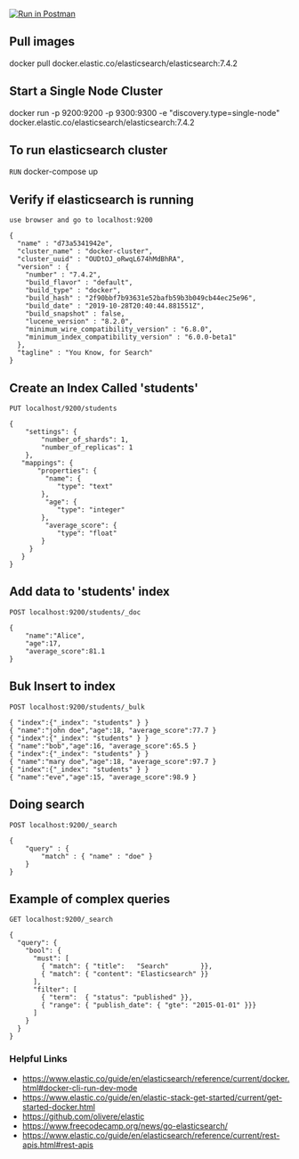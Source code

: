 [![Run in Postman](https://run.pstmn.io/button.svg)](https://app.getpostman.com/run-collection/78e23d34d5eb859ab743)  

## Pull images
docker pull docker.elastic.co/elasticsearch/elasticsearch:7.4.2

## Start a Single Node Cluster
docker run -p 9200:9200 -p 9300:9300 -e "discovery.type=single-node" docker.elastic.co/elasticsearch/elasticsearch:7.4.2

## To run elasticsearch cluster
`RUN` docker-compose up

## Verify if elasticsearch is running
`use browser and go to localhost:9200`

```
{
  "name" : "d73a5341942e",
  "cluster_name" : "docker-cluster",
  "cluster_uuid" : "OUDtOJ_oRwqL674hMdBhRA",
  "version" : {
    "number" : "7.4.2",
    "build_flavor" : "default",
    "build_type" : "docker",
    "build_hash" : "2f90bbf7b93631e52bafb59b3b049cb44ec25e96",
    "build_date" : "2019-10-28T20:40:44.881551Z",
    "build_snapshot" : false,
    "lucene_version" : "8.2.0",
    "minimum_wire_compatibility_version" : "6.8.0",
    "minimum_index_compatibility_version" : "6.0.0-beta1"
  },
  "tagline" : "You Know, for Search"
}
```

## Create an Index Called 'students'
`PUT localhost/9200/students`  
```
{
	"settings": {
    	"number_of_shards": 1,
    	"number_of_replicas": 1
	},
   "mappings": {
       "properties": {
         "name": {
            "type": "text"
        },
         "age": {
            "type": "integer"      
        },
         "average_score": {
            "type": "float"
        }
     }
   }
}
```

## Add data to 'students' index
`POST localhost:9200/students/_doc`  
```
{
	"name":"Alice",  
	"age":17,  
	"average_score":81.1 
}
```

## Buk Insert to index
`POST localhost:9200/students/_bulk`  
```
{ "index":{"_index": "students" } }  
{ "name":"john doe","age":18, "average_score":77.7 }  
{ "index":{"_index": "students" } }  
{ "name":"bob","age":16, "average_score":65.5 }  
{ "index":{"_index": "students" } }  
{ "name":"mary doe","age":18, "average_score":97.7 }  
{ "index":{"_index": "students" } }  
{ "name":"eve","age":15, "average_score":98.9 }  
```

## Doing search
`POST localhost:9200/_search`  
```
{
    "query" : {
        "match" : { "name" : "doe" }
    }
}
```

## Example of complex queries
`GET localhost:9200/_search`

```
{
  "query": { 
    "bool": { 
      "must": [
        { "match": { "title":   "Search"        }},
        { "match": { "content": "Elasticsearch" }}
      ],
      "filter": [ 
        { "term":  { "status": "published" }},
        { "range": { "publish_date": { "gte": "2015-01-01" }}}
      ]
    }
  }
}
```

### Helpful Links
- https://www.elastic.co/guide/en/elasticsearch/reference/current/docker.html#docker-cli-run-dev-mode  
- https://www.elastic.co/guide/en/elastic-stack-get-started/current/get-started-docker.html  
- https://github.com/olivere/elastic  
- https://www.freecodecamp.org/news/go-elasticsearch/  
- https://www.elastic.co/guide/en/elasticsearch/reference/current/rest-apis.html#rest-apis 
